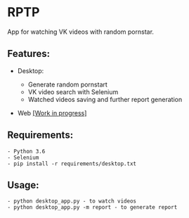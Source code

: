 # RPTP

App for watching VK videos with random pornstar.

## Features:

- Desktop:

    - Generate random pornstart
    - VK video search with Selenium
    - Watched videos saving and further report generation 

- Web [[Work in progress]](https://rptp.herokuapp.com)

## Requirements:

    - Python 3.6
    - Selenium
    - pip install -r requirements/desktop.txt

## Usage:

    - python desktop_app.py - to watch videos
    - python desktop_app.py -m report - to generate report
